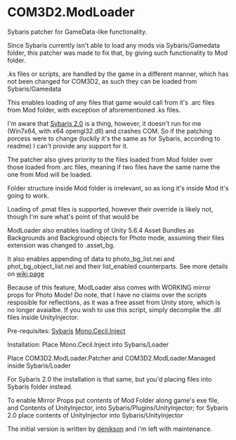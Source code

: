 # COM3D2.ModLoader
Sybaris patcher for GameData-like functionality.

Since Sybaris currently isn't able to load any mods via Sybaris/Gamedata folder, this patcher was made to fix that, by giving such functionality to Mod folder.

.ks files or scripts, are handled by the game in a different manner, which has not been changed for COM3D2, as such they can be loaded from Sybaris/Gamedata

This enables loading of any files that game would call from it's .arc files from Mod folder, with exception of aforementioned .ks files.

I'm aware that [Sybaris 2.0](https://ux.getuploader.com/cm3d2_j/download/66#Qlq6Jr0.twitter_tweet_count_no_m) is a thing,
however, it doesn't run for me (Win7x64, with x64 opengl32.dll) and crashes COM. So if the patching porcess were to change (luckily it's the same as for Sybaris, according to readme) I can't provide any support for it.

The patcher also gives priority to the files loaded from Mod folder over those loaded from .arc files, meaning if two files have the same name the one from Mod will be loaded.

Folder structure inside Mod folder is irrelevant, so as long it's inside Mod it's going to work. 

Loading of .pmat files is supported, however their override is likely not, though I'm sure what's point of that would be


ModLoader also enables loading of Unity 5.6.4 Asset Bundles as Backgrounds and Background objects for Photo mode, assuming their files extension was changed to .asset_bg.

It also enables appending of data to photo_bg_list.nei and phot_bg_object_list.nei and their list_enabled counterparts.
See more details on [wiki page](https://github.com/Neerhom/COM3D2.ModLoader/wiki/.asset_bg-files-and-what-to-do-with-them)

Because of this feature, ModLoader also comes with WORKING mirror props for Photo Mode!
Do note, that I have no claims over the scripts resposible for reflections, as it was a free asset from Unity store, which is no longer avaialbe. If you wish to use this script, simply decomplie the .dll files inside UnityInjector.



Pre-requisites:
[Sybaris](https://ux.getuploader.com/cm3d2_e/download/317)
[Mono.Cecil.Inject](https://github.com/denikson/Mono.Cecil.Inject/releases)

Installation:
Place Mono.Cecil.Inject into Sybaris/Loader

Place COM3D2.ModLoader.Patcher and COM3D2.ModLoader.Managed inside Sybaris/Loader

For Sybaris 2.0 the installation is that same, but you'd placing files into Sybaris folder instead. 

To enable Mirror Props put contents of Mod Folder along game's exe file, and Contents of UnityInjector, into Sybaris/Plugins/UnityInjector; for Sybaris 2.0 place contents of UnityInjector into Sybaris/UnityInjector

The initial version is written by [denikson](https://github.com/denikson) and i'm left with maintenance.
